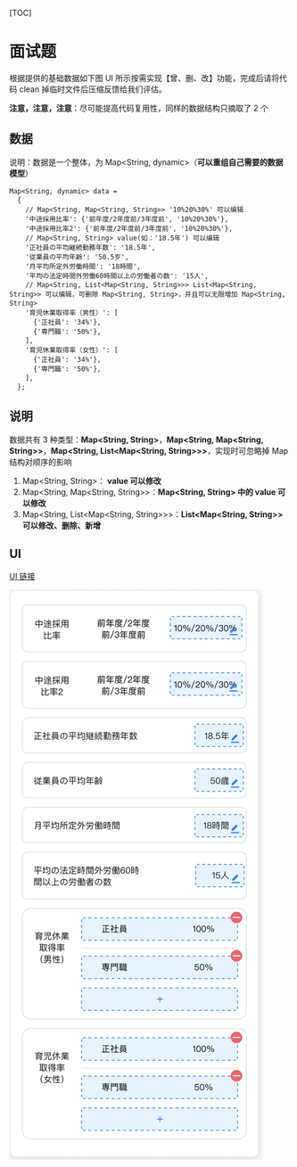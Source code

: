 [TOC]

# 面试题

根据提供的基础数据如下图 UI 所示按需实现【曾、删、改】功能，完成后请将代码 clean 掉临时文件后压缩反馈给我们评估。

**注意，注意，注意**：尽可能提高代码复用性，同样的数据结构只摘取了 2 个

## 数据

说明：数据是一个整体，为 Map<String, dynamic>（**可以重组自己需要的数据模型**）

```
Map<String, dynamic> data = 
  {
    // Map<String, Map<String, String>> '10%20%30%' 可以编辑
    '中途採用比率': {'前年度/2年度前/3年度前', '10%20%30%'},
    '中途採用比率2': {'前年度/2年度前/3年度前', '10%20%30%'},
    // Map<String, String> value(如：'18.5年') 可以编辑
    '正社員の平均継続勤務年数': '18.5年',
    '従業員の平均年齢': '50.5岁',
    '月平均所定外労働時間': '18時間',
    '平均の法定時間外労働60時間以上の労働者の数': '15人',
    // Map<String, List<Map<String, String>>> List<Map<String, String>> 可以编辑，可删除 Map<String, String>，并且可以无限增加 Map<String, String>
    '育児休業取得率（男性）': [
      {'正社員': '34%'},
      {'専門職': '50%'},
    ],
    '育児休業取得率（女性）': [
      {'正社員': '34%'},
      {'専門職': '50%'},
    ],
  };
```

## 说明

数据共有 3 种类型：**Map<String, String>**，**Map<String, Map<String, String>>**，**Map<String, List<Map<String, String>>>**，实现时可忽略掉 Map 结构对顺序的影响

1. Map<String, String>： **value 可以修改**
2. Map<String, Map<String, String>>：**Map<String, String> 中的 value 可以修改**
3. Map<String, List<Map<String, String>>>：**List<Map<String, String>> 可以修改、删除、新增**



## UI

[UI 链接](https://www.figma.com/file/ORR9iHhcTfH068OuzQAIKu/Flutter%E6%B5%8B%E8%AF%95%E9%A2%98?node-id=0%3A1)

![image1](./image1.jpg)
